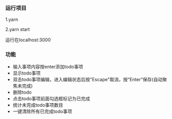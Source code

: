 ### 运行项目

1.yarn 

2.yarn start

运行在localhost:3000

### 功能

* 输入事项内容按enter添加todo事项
* 显示todo事项
* 双击todo事项编辑，进入编辑状态后按"Escape"取消，按“Enter”保存(自动聚焦未完成)
* 删除todo
* 点击todo事项前面勾选框标记为已完成
* 统计未完成todo事项数目
* 一键清除所有已完成todo事项

